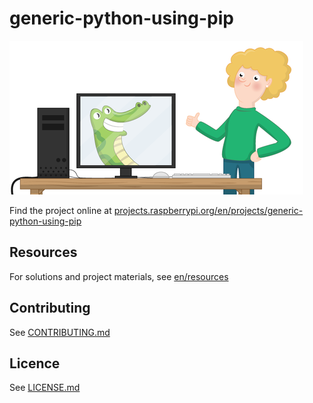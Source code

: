 # generic-python-using-pip

![generic-python-using-pip](/en/images/banner.png)

Find the project online at [projects.raspberrypi.org/en/projects/generic-python-using-pip](https://projects.raspberrypi.org/en/projects/generic-python-using-pip)

## Resources
For solutions and project materials, see [en/resources](https://github.com/raspberrypilearning/generic-python-using-pip/tree/master/en/resources)

## Contributing
See [CONTRIBUTING.md](CONTRIBUTING.md)

## Licence
 See [LICENSE.md](LICENSE.md)